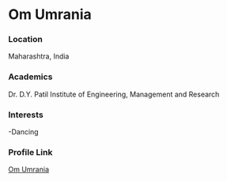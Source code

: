 # Om Umrania

### Location

Maharashtra, India

### Academics

Dr. D.Y. Patil Institute of Engineering, Management and Research

### Interests

-Dancing

### Profile Link

[Om Umrania](https://github.com/om-umrania)